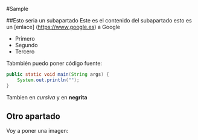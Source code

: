 #Sample

##Esto seria un subapartado
Este es el contenido del subapartado
esto es un [enlace] (https://www.google.es) a Google

* Primero
* Segundo
* Tercero

Tabmbién puedo poner código fuente:

```java
public static void main(String args) {
	System.out.println("");
}
```
Tambien en *cursiva* y en **negrita**

## Otro apartado

Voy a poner una imagen: